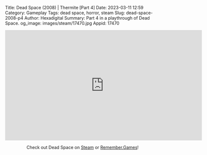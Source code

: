 Title: Dead Space (2008) | Thermite [Part 4]
Date: 2023-03-11 12:59
Category: Gameplay
Tags: dead space,  horror, steam
Slug: dead-space-2008-p4
Author: Hexadigital
Summary: Part 4 in a playthrough of Dead Space.
og_image: images/steam/17470.jpg
Appid: 17470

<center><iframe src="https://www.youtube.com/embed/XsxgQmuTXCQ?feature=oembed" allow="accelerometer; autoplay; encrypted-media; gyroscope; picture-in-picture" width="640" height="360" frameborder="0"></iframe>

Check out Dead Space on [Steam](https://store.steampowered.com/app/17470/?curator_clanid=34633900) or [Remember.Games](https://remember.games/game/815/dead-space/)!</center>